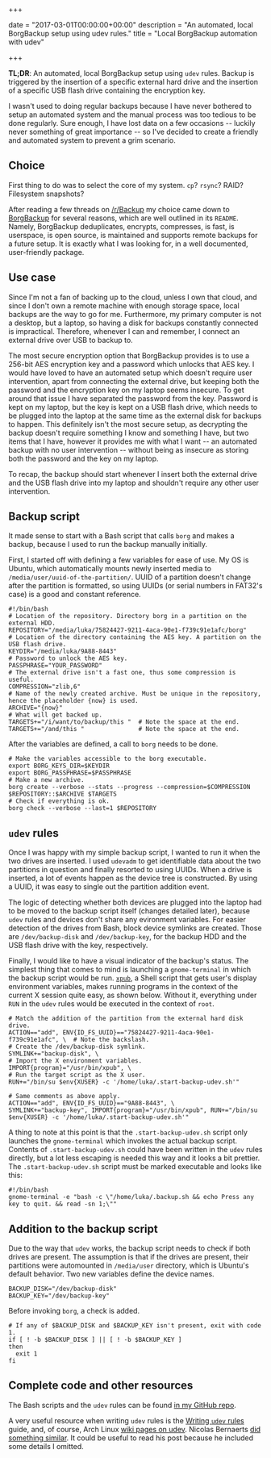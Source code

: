+++

date = "2017-03-01T00:00:00+00:00"
description = "An automated, local BorgBackup setup using udev rules."
title = "Local BorgBackup automation with udev"

+++

**TL;DR**:
An automated, local BorgBackup setup using `udev` rules.
Backup is triggered by the insertion of a specific external hard drive and the insertion of a specific USB flash drive containing the encryption key.

<!--more-->

I wasn't used to doing regular backups because I have never bothered to setup an automated system and the manual process was too tedious to be done regularly.
Sure enough, I have lost data on a few occasions -- luckily never something of great importance -- so I've decided to create a friendly and automated system to prevent a grim scenario.

## Choice

First thing to do was to select the core of my system.
`cp`? `rsync`? RAID? Filesystem snapshots?

After reading a few threads on [/r/Backup](https://www.reddit.com/r/Backup/) my choice came down to [BorgBackup](https://github.com/borgbackup/borg) for several reasons, which are well outlined in its `README`.
Namely, BorgBackup deduplicates, encrypts, compresses, is fast, is userspace, is open source, is maintained and supports remote backups for a future setup.
It is exactly what I was looking for, in a well documented, user-friendly package.

## Use case

Since I'm not a fan of backing up to the cloud, unless I own that cloud, and since I don't own a remote machine with enough storage space, local backups are the way to go for me.
Furthermore, my primary computer is not a desktop, but a laptop, so having a disk for backups constantly connected is impractical.
Therefore, whenever I can and remember, I connect an external drive over USB to backup to.

The most secure encryption option that BorgBackup provides is to use a 256-bit AES encryption key and a password which unlocks that AES key.
I would have loved to have an automated setup which doesn't require user intervention, apart from connecting the external drive, but keeping both the password and the encryption key on my laptop seems insecure.
To get around that issue I have separated the password from the key.
Password is kept on my laptop, but the key is kept on a USB flash drive, which needs to be plugged into the laptop at the same time as the external disk for backups to happen.
This definitely isn't the most secure setup, as decrypting the backup doesn't require something I know and something I have, but two items that I have, however it provides me with what I want -- an automated backup with no user intervention -- without being as insecure as storing both the password and the key on my laptop.

To recap, the backup should start whenever I insert both the external drive and the USB flash drive into my laptop and shouldn't require any other user intervention.

## Backup script

It made sense to start with a Bash script that calls `borg` and makes a backup, because I used to run the backup manually initially.

First, I started off with defining a few variables for ease of use.
My OS is Ubuntu, which automatically mounts newly inserted media to `/media/user/uuid-of-the-partition/`.
UUID of a partition doesn't change after the partition is formatted, so using UUIDs (or serial numbers in FAT32's case) is a good and constant reference.

    #!/bin/bash
    # Location of the repository. Directory borg in a partition on the external HDD.
    REPOSITORY="/media/luka/75824427-9211-4aca-90e1-f739c91e1afc/borg"
    # Location of the directory containing the AES key. A partition on the USB flash drive.
    KEYDIR="/media/luka/9A88-8443"
    # Password to unlock the AES key.
    PASSPHRASE="YOUR_PASSWORD"
    # The external drive isn't a fast one, thus some compression is useful.
    COMPRESSION="zlib,6"
    # Name of the newly created archive. Must be unique in the repository, hence the placeholder {now} is used.
    ARCHIVE="{now}"
    # What will get backed up.
    TARGETS+="/i/want/to/backup/this "  # Note the space at the end.
    TARGETS+="/and/this "               # Note the space at the end.

After the variables are defined, a call to `borg` needs to be done.

    # Make the variables accessible to the borg executable.
    export BORG_KEYS_DIR=$KEYDIR
    export BORG_PASSPHRASE=$PASSPHRASE
    # Make a new archive.
    borg create --verbose --stats --progress --compression=$COMPRESSION $REPOSITORY::$ARCHIVE $TARGETS
    # Check if everything is ok.
    borg check --verbose --last=1 $REPOSITORY

## `udev` rules

Once I was happy with my simple backup script, I wanted to run it when the two drives are inserted.
I used `udevadm` to get identifiable data about the two partitions in question and finally resorted to using UUIDs.
When a drive is inserted, a lot of events happen as the device tree is constructed.
By using a UUID, it was easy to single out the partition addition event.

The logic of detecting whether both devices are plugged into the laptop had to be moved to the backup script itself (changes detailed later), because `udev` rules and devices don't share any evironment variables.
For easier detection of the drives from Bash, block device symlinks are created.
Those are `/dev/backup-disk` and `/dev/backup-key`, for the backup HDD and the USB flash drive with the key, respectively.

Finally, I would like to have a visual indicator of the backup's status.
The simplest thing that comes to mind is launching a `gnome-terminal` in which the backup script would be run.
[`xpub`](https://github.com/Ventto/xpub), a Shell script that gets user's display environment variables, makes running programs in the context of the current X session quite easy, as shown below.
Without it, everything under `RUN` in the `udev` rules would be executed in the context of `root`.

    # Match the addition of the partition from the external hard disk drive.
    ACTION=="add", ENV{ID_FS_UUID}=="75824427-9211-4aca-90e1-f739c91e1afc", \  # Note the backslash.
    # Create the /dev/backup-disk symlink.
    SYMLINK+="backup-disk", \
    # Import the X environment variables.
    IMPORT{program}="/usr/bin/xpub", \
    # Run the target script as the X user.
    RUN+="/bin/su $env{XUSER} -c '/home/luka/.start-backup-udev.sh'"

    # Same comments as above apply.
    ACTION=="add", ENV{ID_FS_UUID}=="9A88-8443", \
    SYMLINK+="backup-key", IMPORT{program}="/usr/bin/xpub", RUN+="/bin/su $env{XUSER} -c '/home/luka/.start-backup-udev.sh'"

A thing to note at this point is that the `.start-backup-udev.sh` script only launches the `gnome-terminal` which invokes the actual backup script.
Contents of `.start-backup-udev.sh` could have been written in the `udev` rules directly, but a lot less escaping is needed this way and it looks a bit prettier.
The `.start-backup-udev.sh` script must be marked executable and looks like this:

    #!/bin/bash
    gnome-terminal -e "bash -c \"/home/luka/.backup.sh && echo Press any key to quit. && read -sn 1;\""

## Addition to the backup script

Due to the way that `udev` works, the backup script needs to check if both drives are present.
The assumption is that if the drives are present, their partitions were automounted in `/media/user` directory, which is Ubuntu's default behavior.
Two new variables define the device names.

    BACKUP_DISK="/dev/backup-disk"
    BACKUP_KEY="/dev/backup-key"

Before invoking `borg`, a check is added.

    # If any of $BACKUP_DISK and $BACKUP_KEY isn't present, exit with code 1.
    if [ ! -b $BACKUP_DISK ] || [ ! -b $BACKUP_KEY ]
    then
      exit 1
    fi

## Complete code and other resources

The Bash scripts and the `udev` rules can be found [in my GitHub repo](https://github.com/lstrz/borg-udev-automation).

A very useful resource when writing `udev` rules is the [Writing `udev` rules](http://www.reactivated.net/writing_udev_rules.html) guide, and, of course, Arch Linux [wiki pages on udev](https://wiki.archlinux.org/index.php/udev).
Nicolas Bernaerts [did something similar](http://bernaerts.dyndns.org/linux/75-debian/54-debian-udev-backup). It could be useful to read his post because he included some details I omitted.

